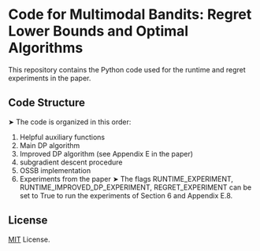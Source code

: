 # Code for Multimodal Bandits: Regret Lower Bounds and Optimal Algorithms

This repository contains the Python code used for the runtime and regret experiments in the paper. 

## Code Structure
➤ The code is organized in this order:
1) Helpful auxiliary functions
2) Main DP algorithm
3) Improved DP algorithm (see Appendix E in the paper)
4) subgradient descent procedure
5) OSSB implementation
6) Experiments from the paper 
➤ The flags RUNTIME_EXPERIMENT, RUNTIME_IMPROVED_DP_EXPERIMENT, REGRET_EXPERIMENT can be set to True to run the experiments of Section 6 and Appendix E.8.

<!-- LICENSE -->
## License

<a href="https://choosealicense.com/licenses/mit/">MIT</a> License.



<!--- ## 📬 Contact
Feel free to contact the authors:
William Réveillard wilrev@kth.se
Richard Combes richard.combes@centralesupelec.fr
 -->
